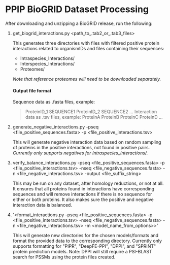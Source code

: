 # PPIP BioGRID Dataset Processing

After downloading and unzipping a BioGRID release, run the following:

1. get_biogrid_interactions.py <path_to_.tab2_or_.tab3_files>
    
   This generates three directories with files with filtered positive protein interactions related to organismIDs and files containing their sequences:
   * Intraspecies_Interactions/ 
   * Interspecies_Interactions/ 
   * Proteomes/
   
   *Note that reference proteomes will need to be downloaded separately.*
   #### Output file format
   
   Sequence data as .fasta files, example:
   >ProteinID_1
   SEQUENCE1
   >ProteinID_2
   SEQUENCE2
   ...
   Interaction data as .tsv files, example:
   ProteinA  ProteinB
   ProteinC  ProteinD
   ...
    
2. generate_negative_interactions.py -pseq <file_positive_sequences.fasta> -p <file_positive_interactions.tsv>
   
   This will generate negative interaction data based on random sampling of proteins in the positive interactions, not found in positive pairs.
   *Currently only supports negatives for Intraspecies_Interactions/.*
    
3. verify_balance_interactions.py -pseq <file_positive_sequences.fasta> -p <file_positive_interactions.tsv> -nseq <file_negative_sequences.fasta> -n <file_negative_interactions.tsv> -output <file_suffix_string>

   This may be run on any dataset, after homology reductions, or not at all. It ensures that all proteins found in interactions have corresponding sequences and will remove interactions if there is no sequence for either or both proteins. It also makes sure the positive and negative interaction data is balanced.
    
4. '<format_interactions.py -pseq <file_positive_sequences.fasta> -p <file_positive_interactions.tsv> -nseq <file_negative_sequences.fasta> -n <file_negative_interactions.tsv> -m <model_name_from_options>>'

   This will generate new directories for the chosen models/formats and format the provided data to the corresponding directory.
   Currently only supports formatting for "PIPR", "DeepFE-PPI", "DPPI", and "SPRINT" protein prediction models.
   Note: DPPI will still require a PSI-BLAST search for PSSMs using the protein files created.
    
